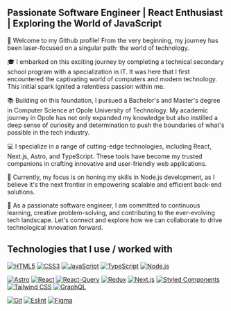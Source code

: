 ## Passionate Software Engineer | React Enthusiast | Exploring the World of JavaScript

👋 Welcome to my Github profile! From the very beginning, my journey has been laser-focused on a singular path: the world of technology.

🎓 I embarked on this exciting journey by completing a technical secondary school program with a specialization in IT. It was here that I first encountered the captivating world of computers and modern technology. This initial spark ignited a relentless passion within me.

📚 Building on this foundation, I pursued a Bachelor's and Master's degree in Computer Science at Opole University of Technology. My academic journey in Opole has not only expanded my knowledge but also instilled a deep sense of curiosity and determination to push the boundaries of what's possible in the tech industry.

💻 I specialize in a range of cutting-edge technologies, including React, Next.js, Astro, and TypeScript. These tools have become my trusted companions in crafting innovative and user-friendly web applications.

🚀 Currently, my focus is on honing my skills in Node.js development, as I believe it's the next frontier in empowering scalable and efficient back-end solutions.

🌟 As a passionate software engineer, I am committed to continuous learning, creative problem-solving, and contributing to the ever-evolving tech landscape. Let's connect and explore how we can collaborate to drive technological innovation forward.

## Technologies that I use / worked with

[![HTML5](https://img.shields.io/badge/-HTML5-E34F26?style=flat-square&logo=html5&logoColor=white&link=https://github.com/bartoszjaniuk/)](https://github.com/bartoszjaniuk/)
[![CSS3](https://img.shields.io/badge/-CSS3-1572B6?style=flat-square&logo=css3&link=https://github.com/bartoszjaniuk/)](https://github.com/bartoszjaniuk/)
[![JavaScript](https://img.shields.io/badge/-JavaScript-F7DF1E?style=flat-square&logo=javascript&logoColor=white&link=https://github.com/bartoszjaniuk/)](https://github.com/bartoszjaniuk/)
[![TypeScript](https://img.shields.io/badge/-TypeScript-007ACC?style=flat-square&logo=typescript&link=https://github.com/bartoszjaniuk/)](https://github.com/bartoszjaniuk/)
[![Node.js](https://img.shields.io/badge/-Node.js-339933?style=flat-square&logo=node.js&logoColor=white&link=https://github.com/bartoszjaniuk/)](https://github.com/bartoszjaniuk/)

[![Astro](https://img.shields.io/badge/-Astro-0D1117?style=flat-square&logo=astro&logoColor=white)](https://github.com/bartoszjaniuk/)
[![React](https://img.shields.io/badge/-React-61DAFB?style=flat-square&logo=react&logoColor=white)](https://github.com/bartoszjaniuk/)
[![React-Query](https://img.shields.io/badge/-React--Query-000000?style=flat-square&logo=react&logoColor=61DAFB)](https://github.com/bartoszjaniuk/)
[![Redux](https://img.shields.io/badge/-Redux-764ABC?style=flat-square&logo=Redux&logoColor=white)](https://github.com/bartoszjaniuk/)
[![Next.js](https://img.shields.io/badge/-Next.js-black?style=flat-square&logo=Next.js&logoColor=white)](https://github.com/bartoszjaniuk/)
[![Styled Components](https://img.shields.io/badge/-StyledComponents-DB7093?style=flat-square&logo=Styled-Components&logoColor=white)](https://github.com/bartoszjaniuk/)
[![Tailwind CSS](https://img.shields.io/badge/-Tailwind_CSS-38B2AC?style=flat-square&logo=tailwind-css&logoColor=white)](https://github.com/bartoszjaniuk/)
[![GraphQL](https://img.shields.io/badge/-GraphQL-E10098?style=flat-square&logo=graphql&link=https://github.com/bartoszjaniuk/)](https://github.com/bartoszjaniuk/)

[![Git](https://img.shields.io/badge/-Git-F05032?style=flat-square&logo=git&logoColor=white&link=https://github.com/bartoszjaniuk/)](https://github.com/bartoszjaniuk/)
[![Eslint](https://img.shields.io/badge/-Eslint-purple?style=flat-square&logo=Eslint&logoColor=white)](https://github.com/bartoszjaniuk/)
[![Figma](https://img.shields.io/badge/-Figma-F24E1E?style=flat-square&logo=figma&logoColor=white)](https://github.com/bartoszjaniuk/)
